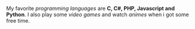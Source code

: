My favorite *programming languages* are **C, C#, PHP, Javascript and Python**.
I also play some *video games* and watch *animes* when i got some free time.

